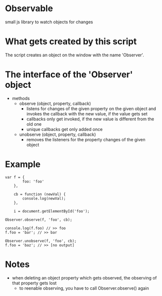 # Observable
small js library to watch objects for changes

# What gets created by this script
The script creates an object on the window with the name 'Observer'.

# The interface of the 'Observer' object
- methods
    - observe (object, property, callback)
        - listens for changes of the given property on the given object and invokes the callback with the new value, if the value gets set
        - callbacks only get invoked, if the new value is different from the old one
        - unique callbacks get only added once
    - unobserve (object, property, callback)
        - removes the listeners for the property changes of the given object

# Example
```
var f = {
        foo: 'foo'
    },

    cb = function (newVal) {
        console.log(newVal);
    },

    i = document.getElementById('foo');

Observer.observe(f, 'foo', cb);

console.log(f.foo) // >> foo
f.foo = 'bar'; // >> bar

Observer.unobserve(f, 'foo', cb);
f.foo = 'baz'; // >> [no output]
```

# Notes
- when deleting an object property which gets observed, the observing of that property gets lost
    - to reenable observing, you have to call Observer.observe() again

